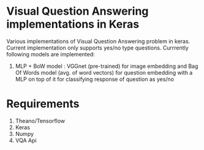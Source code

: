 # Visual Question Answering implementations in Keras

Various implementations of Visual Question Answering problem in keras. Current implementation only supports yes/no type questions. Currrently following models are implemented:

1. MLP + BoW model : VGGnet (pre-trained) for image embedding and Bag Of Words model (avg. of word vectors) for question embedding with a MLP on top of it for classifying response of question as yes/no

# Requirements

1. Theano/Tensorflow
2. Keras
3. Numpy
4. VQA Api


